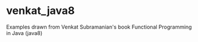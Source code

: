 # venkat_java8
Examples drawn from Venkat Subramanian's book Functional Programming in Java (java8)
